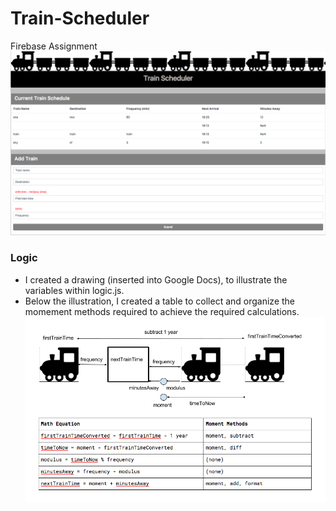 # Train-Scheduler
Firebase Assignment
![Train Scheduler](images/Train-Scheduler.png)

### Logic
* I created a drawing (inserted into Google Docs), to illustrate the variables within logic.js. 
* Below the illustration, I created a table to collect and organize the momement methods required to achieve the required calculations.
![Train Scheduler logic](images/Train-Scheduler-logic.png)